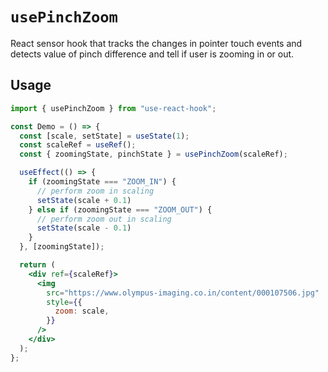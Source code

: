 # `usePinchZoom`

React sensor hook that tracks the changes in pointer touch events and detects value of pinch difference and tell if user is zooming in or out.

## Usage

```jsx
import { usePinchZoom } from "use-react-hook";

const Demo = () => {
  const [scale, setState] = useState(1);
  const scaleRef = useRef();
  const { zoomingState, pinchState } = usePinchZoom(scaleRef);

  useEffect(() => {
    if (zoomingState === "ZOOM_IN") {
      // perform zoom in scaling
      setState(scale + 0.1)
    } else if (zoomingState === "ZOOM_OUT") {
      // perform zoom out in scaling
      setState(scale - 0.1)
    }
  }, [zoomingState]);

  return (
    <div ref={scaleRef}>
      <img
        src="https://www.olympus-imaging.co.in/content/000107506.jpg"
        style={{
          zoom: scale,
        }}
      />
    </div>
  );
};
```
